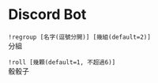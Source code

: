 # Discord Bot
`!regroup [名字(逗號分開)] [幾組(default=2)]`</br>
分組

`!roll [幾顆(default=1, 不超過6)]`</br>
骰骰子
